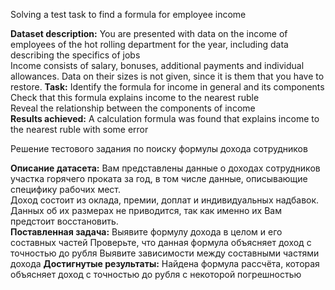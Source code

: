Solving a test task to find a formula for employee income  
  
**Dataset description:** You are presented with data on the income of employees of the hot rolling department for the year, including data describing the specifics of jobs  
Income consists of salary, bonuses, additional payments and individual allowances. Data on their sizes is not given, since it is them that you have to restore.
**Task:** Identify the formula for income in general and its components  
Check that this formula explains income to the nearest ruble  
Reveal the relationship between the components of income  
**Results achieved:** A calculation formula was found that explains income to the nearest ruble with some error  

Решение тестового задания по поиску формулы дохода сотрудников  

**Описание датасета:** Вам представлены данные о доходах сотрудников участка горячего проката за год, в том числе данные, описывающие специфику рабочих мест.  
Доход состоит из оклада, премии, доплат и индивидуальных надбавок. Данных об их размерах не приводится, так как именно их Вам предстоит восстановить.  
**Поставленная задача:** Выявите формулу дохода в целом и его составных частей
Проверьте, что данная формула объясняет доход с точностью до рубля
Выявите зависимости между составными частями дохода
**Достигнутые результаты:** Найдена формула рассчёта, которая объясняет доход с точностью до рубля с некоторой погрешностью
